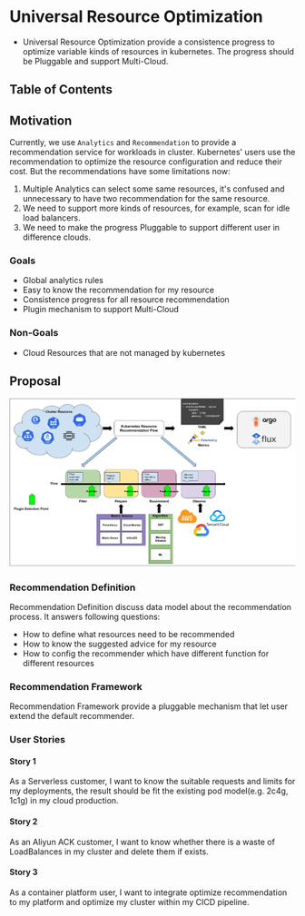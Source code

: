# Universal Resource Optimization 
- Universal Resource Optimization provide a consistence progress to optimize variable kinds of resources in kubernetes. The progress should be Pluggable and support Multi-Cloud.

## Table of Contents

<!-- TOC -->


<!-- /TOC -->
## Motivation
Currently, we use `Analytics` and `Recommendation` to provide a recommendation service for workloads in cluster. Kubernetes' users use the recommendation to optimize the resource configuration and reduce their cost.
But the recommendations have some limitations now:

1. Multiple Analytics can select some same resources, it's confused and unnecessary to have two recommendation for the same resource. 
2. We need to support more kinds of resources, for example, scan for idle load balancers.
3. We need to make the progress Pluggable to support different user in difference clouds.

### Goals

- Global analytics rules
- Easy to know the recommendation for my resource
- Consistence progress for all resource recommendation
- Plugin mechanism to support Multi-Cloud

### Non-Goals

- Cloud Resources that are not managed by kubernetes

## Proposal

![recommend-arch](../images/recommend-arch.png)

### Recommendation Definition

Recommendation Definition discuss data model about the recommendation process.  It answers following questions:

- How to define what resources need to be recommended
- How to know the suggested advice for my resource
- How to config the recommender which have different function for different resources

### Recommendation Framework

Recommendation Framework provide a pluggable mechanism that let user extend the default recommender.

### User Stories

#### Story 1
  As a Serverless customer, I want to know the suitable requests and limits for my deployments, the result should be fit the existing pod model(e.g. 2c4g, 1c1g) in my cloud production.
#### Story 2
  As an Aliyun ACK customer, I want to know whether there is a waste of LoadBalances in my cluster and delete them if exists.  
#### Story 3
  As a container platform user, I want to integrate optimize recommendation to my platform and optimize my cluster within my CICD pipeline.


